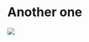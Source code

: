 # Another one

<img src="https://us-tuna-sounds-images.voicemod.net/0bca0bc3-909b-42f4-86f2-0e8b7805b7ee-1714420551465.png" />
